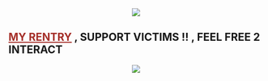 <center><img src="https://64.media.tumblr.com/20fd5bfd35e23958c3e7472732f450db/86d03b3b12bd0087-8d/s640x960/6e90a652a37a8311020b6197666514981aea534a.pnj"></img></center>
<h2>  <a href="https://rentry.co/wucium"style="color:#a52f29">MY RENTRY</a></center> , SUPPORT VICTIMS !! , FEEL FREE 2 INTERACT </h2>
<center> <img src="https://64.media.tumblr.com/fb6b4c9b50a0e10ef4776a9bfd897ef8/86d03b3b12bd0087-0f/s640x960/7ef45c1d602a0ed3fe747753c29297a83d6ec5e6.pnj"></img><center>



